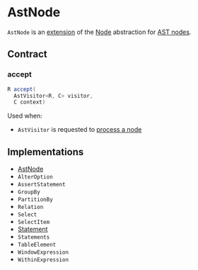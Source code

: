 # AstNode

`AstNode` is an [extension](#contract) of the [Node](Node.md) abstraction for [AST nodes](#implementations).

## Contract

### <span id="accept"> accept

```java
R accept(
  AstVisitor<R, C> visitor,
  C context)
```

Used when:

* `AstVisitor` is requested to [process a node](AstVisitor.md#process)

## Implementations

* [AstNode](AstNode.md)
* `AlterOption`
* `AssertStatement`
* `GroupBy`
* `PartitionBy`
* `Relation`
* `Select`
* `SelectItem`
* [Statement](Statement.md)
* `Statements`
* `TableElement`
* `WindowExpression`
* `WithinExpression`
